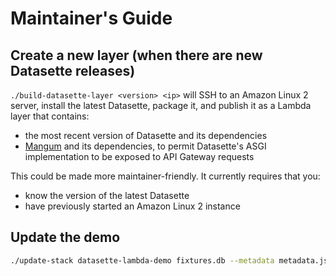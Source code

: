 # Maintainer's Guide

## Create a new layer (when there are new Datasette releases)

`./build-datasette-layer <version> <ip>` will SSH to an Amazon Linux 2 server, install the latest Datasette, package it, and publish it as a Lambda layer that contains:

- the most recent version of Datasette and its dependencies
- [Mangum](https://github.com/erm/mangum) and its dependencies, to permit Datasette's ASGI implementation to be exposed to API Gateway requests

This could be made more maintainer-friendly. It currently requires that you:

- know the version of the latest Datasette
- have previously started an Amazon Linux 2 instance

## Update the demo

```bash
./update-stack datasette-lambda-demo fixtures.db --metadata metadata.json.example --cors
```
